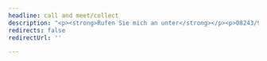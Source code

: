 ```yaml
---
headline: call and meet/collect
description: "<p><strong>Rufen Sie mich an unter</strong></p><p>08243/9609405</p>"
redirects: false
redirectUrl: ''

---
```

